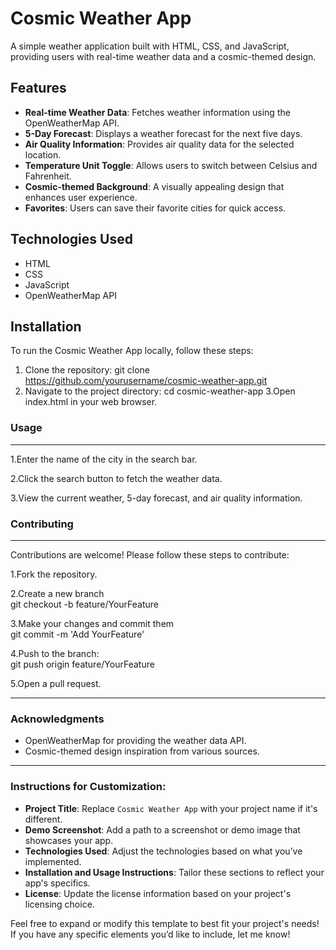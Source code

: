 # Cosmic Weather App

A simple weather application built with HTML, CSS, and JavaScript, providing users with real-time weather data and a cosmic-themed design.

## Features

- **Real-time Weather Data**: Fetches weather information using the OpenWeatherMap API.
- **5-Day Forecast**: Displays a weather forecast for the next five days.
- **Air Quality Information**: Provides air quality data for the selected location.
- **Temperature Unit Toggle**: Allows users to switch between Celsius and Fahrenheit.
- **Cosmic-themed Background**: A visually appealing design that enhances user experience.
- **Favorites**: Users can save their favorite cities for quick access.

## Technologies Used

- HTML
- CSS
- JavaScript
- OpenWeatherMap API

## Installation

To run the Cosmic Weather App locally, follow these steps:

1. Clone the repository:
git clone https://github.com/yourusername/cosmic-weather-app.git
2. Navigate to the project directory:
cd cosmic-weather-app
3.Open index.html in your web browser.

<h3>Usage</h3>
<hr>

1.Enter the name of the city in the search bar.<br>

2.Click the search button to fetch the weather data.<br>

3.View the current weather, 5-day forecast, and air quality information.<br>


<h3>Contributing</h3>
<hr>
Contributions are welcome! Please follow these steps to contribute:<br>

1.Fork the repository.<br>

2.Create a new branch<br>
git checkout -b feature/YourFeature<br> 

3.Make your changes and commit them<br>
git commit -m 'Add YourFeature'<br>

4.Push to the branch:<br>
git push origin feature/YourFeature<br>

5.Open a pull request.<br>

<hr>
<h3>Acknowledgments</h3>
<ul><li>OpenWeatherMap for providing the weather data API.</li>
<li>Cosmic-themed design inspiration from various sources.</li></ul>

<hr>
<h3>Instructions for Customization:</h3>

- **Project Title**: Replace `Cosmic Weather App` with your project name if it's different.
- **Demo Screenshot**: Add a path to a screenshot or demo image that showcases your app.
- **Technologies Used**: Adjust the technologies based on what you’ve implemented.
- **Installation and Usage Instructions**: Tailor these sections to reflect your app's specifics.
- **License**: Update the license information based on your project's licensing choice.

Feel free to expand or modify this template to best fit your project's needs! If you have any specific elements you’d like to include, let me know!

